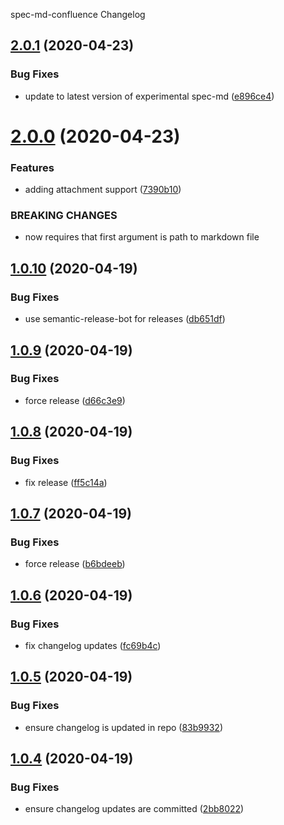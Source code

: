 spec-md-confluence Changelog

## [2.0.1](https://github.com/michaelmccord/spec-md-confluence/compare/v2.0.0...v2.0.1) (2020-04-23)


### Bug Fixes

* update to latest version of experimental spec-md ([e896ce4](https://github.com/michaelmccord/spec-md-confluence/commit/e896ce4c185265ad218482a8a523c765cbc1f5ab))

# [2.0.0](https://github.com/michaelmccord/spec-md-confluence/compare/v1.0.10...v2.0.0) (2020-04-23)


### Features

* adding attachment support ([7390b10](https://github.com/michaelmccord/spec-md-confluence/commit/7390b10bcada9ad080e8e1d0079d8e0fc2b8e817))


### BREAKING CHANGES

* now requires that first argument is path to markdown file

## [1.0.10](https://github.com/michaelmccord/spec-md-confluence/compare/v1.0.9...v1.0.10) (2020-04-19)


### Bug Fixes

* use semantic-release-bot for releases ([db651df](https://github.com/michaelmccord/spec-md-confluence/commit/db651dfa8fa0b049a1111728378e936c5c5028f5))

## [1.0.9](https://github.com/michaelmccord/spec-md-confluence/compare/v1.0.8...v1.0.9) (2020-04-19)


### Bug Fixes

* force release ([d66c3e9](https://github.com/michaelmccord/spec-md-confluence/commit/d66c3e98d7bba476aa556a1164de2b662ddb5716))

## [1.0.8](https://github.com/michaelmccord/spec-md-confluence/compare/v1.0.7...v1.0.8) (2020-04-19)


### Bug Fixes

* fix release ([ff5c14a](https://github.com/michaelmccord/spec-md-confluence/commit/ff5c14a5c7b1273e40b78c1fa4ea9dbb9a568a97))

## [1.0.7](https://github.com/michaelmccord/spec-md-confluence/compare/v1.0.6...v1.0.7) (2020-04-19)


### Bug Fixes

* force release ([b6bdeeb](https://github.com/michaelmccord/spec-md-confluence/commit/b6bdeeb3b34911c19688d9f51e3eb5000283d004))

## [1.0.6](https://github.com/michaelmccord/spec-md-confluence/compare/v1.0.5...v1.0.6) (2020-04-19)


### Bug Fixes

* fix changelog updates ([fc69b4c](https://github.com/michaelmccord/spec-md-confluence/commit/fc69b4c2837148ee55d7eb13a2985920683a629f))

## [1.0.5](https://github.com/michaelmccord/spec-md-confluence/compare/v1.0.4...v1.0.5) (2020-04-19)


### Bug Fixes

* ensure changelog is updated in repo ([83b9932](https://github.com/michaelmccord/spec-md-confluence/commit/83b9932e1bba3c0e9018a979279ceac2150be16d))

## [1.0.4](https://github.com/michaelmccord/spec-md-confluence/compare/v1.0.3...v1.0.4) (2020-04-19)


### Bug Fixes

* ensure changelog updates are committed ([2bb8022](https://github.com/michaelmccord/spec-md-confluence/commit/2bb80220a277603204c1a2348be2f5a056630e48))
